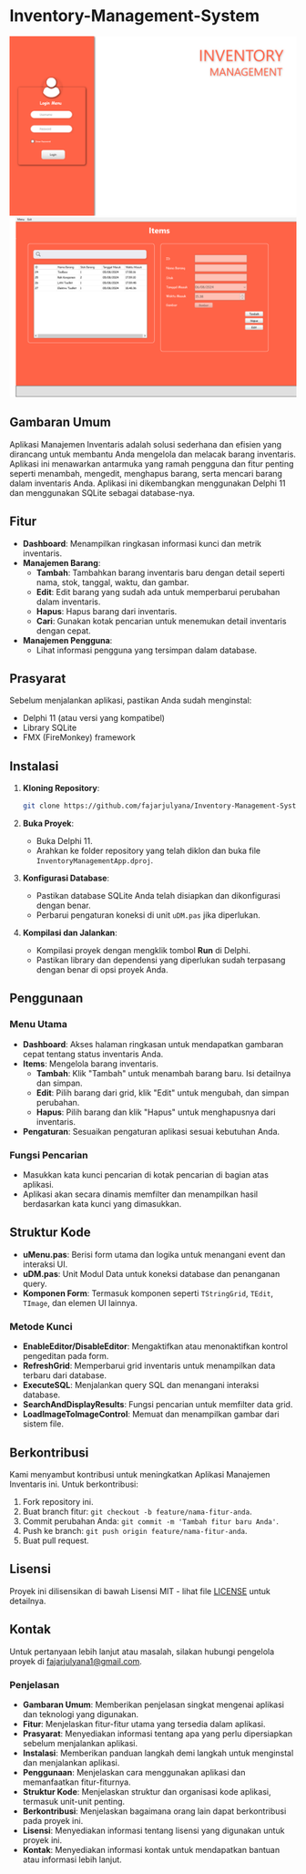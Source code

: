 # Inventory-Management-System

<img src="docs/capture-1.png">
<img src="docs/capture-2.png">

## Gambaran Umum

Aplikasi Manajemen Inventaris adalah solusi sederhana dan efisien yang dirancang untuk membantu Anda mengelola dan melacak barang inventaris. Aplikasi ini menawarkan antarmuka yang ramah pengguna dan fitur penting seperti menambah, mengedit, menghapus barang, serta mencari barang dalam inventaris Anda. Aplikasi ini dikembangkan menggunakan Delphi 11 dan menggunakan SQLite sebagai database-nya.

## Fitur

- **Dashboard**: Menampilkan ringkasan informasi kunci dan metrik inventaris.
- **Manajemen Barang**:
  - **Tambah**: Tambahkan barang inventaris baru dengan detail seperti nama, stok, tanggal, waktu, dan gambar.
  - **Edit**: Edit barang yang sudah ada untuk memperbarui perubahan dalam inventaris.
  - **Hapus**: Hapus barang dari inventaris.
  - **Cari**: Gunakan kotak pencarian untuk menemukan detail inventaris dengan cepat.
- **Manajemen Pengguna**:
  - Lihat informasi pengguna yang tersimpan dalam database.

## Prasyarat

Sebelum menjalankan aplikasi, pastikan Anda sudah menginstal:

- Delphi 11 (atau versi yang kompatibel)
- Library SQLite
- FMX (FireMonkey) framework

## Instalasi

1. **Kloning Repository**:
   ```bash
   git clone https://github.com/fajarjulyana/Inventory-Management-System.git
   ```

2. **Buka Proyek**:
   - Buka Delphi 11.
   - Arahkan ke folder repository yang telah diklon dan buka file `InventoryManagementApp.dproj`.

3. **Konfigurasi Database**:
   - Pastikan database SQLite Anda telah disiapkan dan dikonfigurasi dengan benar.
   - Perbarui pengaturan koneksi di unit `uDM.pas` jika diperlukan.

4. **Kompilasi dan Jalankan**:
   - Kompilasi proyek dengan mengklik tombol **Run** di Delphi.
   - Pastikan library dan dependensi yang diperlukan sudah terpasang dengan benar di opsi proyek Anda.

## Penggunaan

### Menu Utama

- **Dashboard**: Akses halaman ringkasan untuk mendapatkan gambaran cepat tentang status inventaris Anda.
- **Items**: Mengelola barang inventaris.
  - **Tambah**: Klik "Tambah" untuk menambah barang baru. Isi detailnya dan simpan.
  - **Edit**: Pilih barang dari grid, klik "Edit" untuk mengubah, dan simpan perubahan.
  - **Hapus**: Pilih barang dan klik "Hapus" untuk menghapusnya dari inventaris.
- **Pengaturan**: Sesuaikan pengaturan aplikasi sesuai kebutuhan Anda.

### Fungsi Pencarian

- Masukkan kata kunci pencarian di kotak pencarian di bagian atas aplikasi.
- Aplikasi akan secara dinamis memfilter dan menampilkan hasil berdasarkan kata kunci yang dimasukkan.

## Struktur Kode

- **uMenu.pas**: Berisi form utama dan logika untuk menangani event dan interaksi UI.
- **uDM.pas**: Unit Modul Data untuk koneksi database dan penanganan query.
- **Komponen Form**: Termasuk komponen seperti `TStringGrid`, `TEdit`, `TImage`, dan elemen UI lainnya.

### Metode Kunci

- **EnableEditor/DisableEditor**: Mengaktifkan atau menonaktifkan kontrol pengeditan pada form.
- **RefreshGrid**: Memperbarui grid inventaris untuk menampilkan data terbaru dari database.
- **ExecuteSQL**: Menjalankan query SQL dan menangani interaksi database.
- **SearchAndDisplayResults**: Fungsi pencarian untuk memfilter data grid.
- **LoadImageToImageControl**: Memuat dan menampilkan gambar dari sistem file.

## Berkontribusi

Kami menyambut kontribusi untuk meningkatkan Aplikasi Manajemen Inventaris ini. Untuk berkontribusi:

1. Fork repository ini.
2. Buat branch fitur: `git checkout -b feature/nama-fitur-anda`.
3. Commit perubahan Anda: `git commit -m 'Tambah fitur baru Anda'`.
4. Push ke branch: `git push origin feature/nama-fitur-anda`.
5. Buat pull request.

## Lisensi

Proyek ini dilisensikan di bawah Lisensi MIT - lihat file [LICENSE](LICENSE) untuk detailnya.

## Kontak

Untuk pertanyaan lebih lanjut atau masalah, silakan hubungi pengelola proyek di [fajarjulyana1@gmail.com](mailto:fajarjulyana1@gmail.com).


### Penjelasan

- **Gambaran Umum**: Memberikan penjelasan singkat mengenai aplikasi dan teknologi yang digunakan.
- **Fitur**: Menjelaskan fitur-fitur utama yang tersedia dalam aplikasi.
- **Prasyarat**: Menyediakan informasi tentang apa yang perlu dipersiapkan sebelum menjalankan aplikasi.
- **Instalasi**: Memberikan panduan langkah demi langkah untuk menginstal dan menjalankan aplikasi.
- **Penggunaan**: Menjelaskan cara menggunakan aplikasi dan memanfaatkan fitur-fiturnya.
- **Struktur Kode**: Menjelaskan struktur dan organisasi kode aplikasi, termasuk unit-unit penting.
- **Berkontribusi**: Menjelaskan bagaimana orang lain dapat berkontribusi pada proyek ini.
- **Lisensi**: Menyediakan informasi tentang lisensi yang digunakan untuk proyek ini.
- **Kontak**: Menyediakan informasi kontak untuk mendapatkan bantuan atau informasi lebih lanjut.
